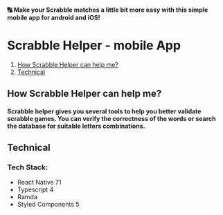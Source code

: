 #### 🔠 Make your Scrabble matches a little bit more easy with this simple mobile app for android and iOS! 

# Scrabble Helper - mobile App
1. [How Scrabble Helper can help me?](#how-scrabble-helper-can-help-me?)
2. [Technical](#technical)

## How Scrabble Helper can help me?
#### Scrabble helper gives you several tools to help you better validate scrabble games. You can verify the correctness of the words or search the database for suitable letters combinations.

## Technical
### Tech Stack:
- React Native 71
- Typescript 4
- Ramda
- Styled Components 5
